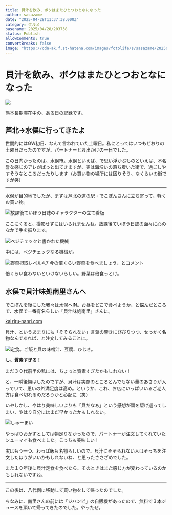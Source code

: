 ```yaml
---
title: 貝汁を飲み、ボクはまたひとつおとなになった
author: sasazame
date: "2025-04-28T11:37:38.000Z"
category: グルメ
basename: 2025/04/28/203738
status: Publish
allowComments: true
convertBreaks: false
image: "https://cdn-ak.f.st-hatena.com/images/fotolife/s/sasazame/20250428/20250428200846.png"
---
```

# 貝汁を飲み、ボクはまたひとつおとなになった

![](https://cdn-ak.f.st-hatena.com/images/fotolife/s/sasazame/20250428/20250428200846.png)

熊本長期滞在中の、ある日の記録です。

<!-- Extended Body -->

## 芦北→水俣に行ってきたよ

世間的にはGW初日、なんて言われていた土曜日。私にとってはいつもどおりの土曜日だったのですが、パートナーとお出かけの一日でした。

この日向かったのは、水俣市。水俣といえば、で思い浮かぶものといえば、不名誉な感じのアレがぱっと出てきますが、実は海沿いの落ち着いた街で、過ごしやすそうなところだったりします（お買い物の場所には困りそう、なくらいの街ですが笑）

* * *

水俣が目的地でしたが、まずは芦北の道の駅・でこぽんさんに立ち寄って、軽くお買い物。

![放課後ていぼう日誌のキャラクターの立て看板](https://cdn-ak.f.st-hatena.com/images/fotolife/s/sasazame/20250428/20250428201220.png)

ここにくると、撮影せずにはいられませんね。放課後ていぼう日誌の面々に心のなかで手を振ります。

![ベジチェックと書かれた機械](https://cdn-ak.f.st-hatena.com/images/fotolife/s/sasazame/20250428/20250428201327.png)

中には、ベジチェックなる機械が。

![野菜摂取レベル4.7 今の倍くらい野菜を食べましょう、とコメント](https://cdn-ak.f.st-hatena.com/images/fotolife/s/sasazame/20250428/20250428201401.png)

倍くらい食わないといけないらしい。野菜は倍食っとけ。

## 水俣で貝汁味処南里さんへ

でこぽんを後にした我々は水俣へIN。お昼をどこで食べようか、と悩んだところで、水俣で一番有名らしい「貝汁味処南里」さんに。

[kaiziru-nanri.com](https://kaiziru-nanri.com/)

貝汁、というあまりにも「そそられない」言葉の響きにびびりつつ、せっかく名物なんであれば、と注文してみることに。

![定食。ご飯と貝の味噌汁、豆腐、ひじき。](https://cdn-ak.f.st-hatena.com/images/fotolife/s/sasazame/20250428/20250428202127.png)

**し、質素すぎる！**

まだ３０代前半の私には、ちょっと質素すぎたかもしれない！

と、一瞬後悔はしたのですが、貝汁は実際のところとんでもない量のあさりが入っていて、思いの外満足度は高め。というか、これ、お店にいっぱいいるご老人方は食べ切れるのだろうかと心配に（笑）

いやしかし、やはり美味しいよりも「貝だなぁ」という感想が頭を駆け巡ってしまい、やはり自分にはまだ早かったかもしれない。

![しゅーまい](https://cdn-ak.f.st-hatena.com/images/fotolife/s/sasazame/20250428/20250428202542.png)

やっぱりおかずとしては物足りなかったので、パートナーが注文してくれていたシューマイも食べました。こっちも美味しい！

実はもう一つ、わっぱ飯も名物らしいので、貝汁にそそられない人はそっちを注文したほうがいいかもしれないね、と思ったささざめでした。

また１０年後に貝汁定食を食べたら、そのときはまた感じ方が変わっているのかもしれないですね。

* * *

この後は、八代側に移動して買い物をして帰ったのでした。

ちなみに、南里さんの前には「ジハンピ」の自販機があったので、無料で３本ジュースを頂いて帰ってきたのでした。やったぜ。